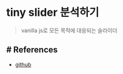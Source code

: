 # tiny slider 분석하기
> vanilla js로 모든 목적에 대응되는 슬라이더

## # References
- [github](https://github.com/ganlanyuan/tiny-slider)
